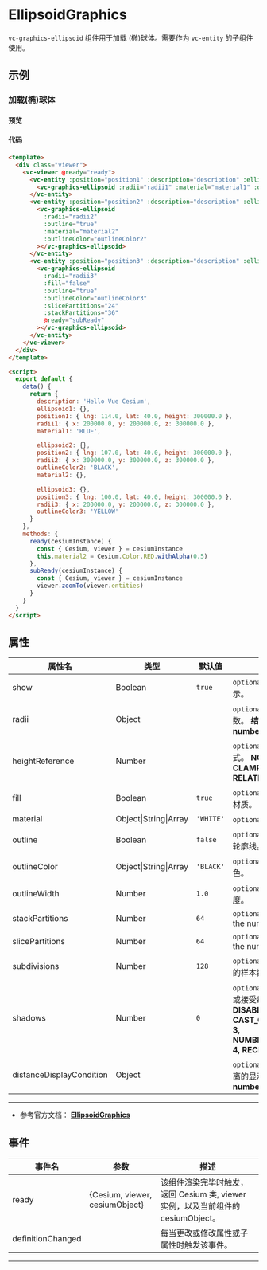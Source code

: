 # EllipsoidGraphics

`vc-graphics-ellipsoid` 组件用于加载 (椭)球体。需要作为 `vc-entity` 的子组件使用。

## 示例

### 加载(椭)球体

#### 预览

<doc-preview>
  <template>
    <div class="viewer">
      <vc-viewer @ready="ready">
        <vc-entity :position="position1" :description="description" :ellipsoid.sync="ellipsoid1">
          <vc-graphics-ellipsoid :radii="radii1" :material="material1" :outline="true"></vc-graphics-ellipsoid>
        </vc-entity>
        <vc-entity :position="position2" :description="description" :ellipsoid.sync="ellipsoid2">
          <vc-graphics-ellipsoid :radii="radii2" :outline="true" :material="material2" :outlineColor="outlineColor2"></vc-graphics-ellipsoid>
        </vc-entity>
        <vc-entity :position="position3" :description="description" :ellipsoid.sync="ellipsoid3">
          <vc-graphics-ellipsoid
            :radii="radii3"
            :fill="false"
            :outline="true"
            :outlineColor="outlineColor3"
            :slicePartitions="24"
            :stackPartitions="36"
            @ready="subReady"
          ></vc-graphics-ellipsoid>
        </vc-entity>
      </vc-viewer>
    </div>
  </template>

  <script>
    export default {
      data () {
        return {
          description: 'Hello Vue Cesium',
          ellipsoid1: {},
          position1: { lng: 114.0, lat: 40.0, height: 300000.0 },
          radii1: { x: 200000.0, y: 200000.0, z: 300000.0 },
          material1: 'BLUE',

          ellipsoid2: {},
          position2: { lng: 107.0, lat: 40.0, height: 300000.0 },
          radii2: { x: 300000.0, y: 300000.0, z: 300000.0 },
          outlineColor2: 'BLACK',
          material2: {},

          ellipsoid3: {},
          position3: { lng: 100.0, lat: 40.0, height: 300000.0 },
          radii3: { x: 200000.0, y: 200000.0, z: 300000.0 },
          outlineColor3: 'YELLOW'
        }
      },
      methods: {
        ready (cesiumInstance) {
          const {Cesium, viewer} = cesiumInstance
          this.material2 = Cesium.Color.RED.withAlpha(0.5)
        },
        subReady (cesiumInstance) {
          const {Cesium, viewer} = cesiumInstance
          viewer.zoomTo(viewer.entities)
        }
      }
    }
  </script>
</doc-preview>

#### 代码

```html
<template>
  <div class="viewer">
    <vc-viewer @ready="ready">
      <vc-entity :position="position1" :description="description" :ellipsoid.sync="ellipsoid1">
        <vc-graphics-ellipsoid :radii="radii1" :material="material1" :outline="true"></vc-graphics-ellipsoid>
      </vc-entity>
      <vc-entity :position="position2" :description="description" :ellipsoid.sync="ellipsoid2">
        <vc-graphics-ellipsoid
          :radii="radii2"
          :outline="true"
          :material="material2"
          :outlineColor="outlineColor2"
        ></vc-graphics-ellipsoid>
      </vc-entity>
      <vc-entity :position="position3" :description="description" :ellipsoid.sync="ellipsoid3">
        <vc-graphics-ellipsoid
          :radii="radii3"
          :fill="false"
          :outline="true"
          :outlineColor="outlineColor3"
          :slicePartitions="24"
          :stackPartitions="36"
          @ready="subReady"
        ></vc-graphics-ellipsoid>
      </vc-entity>
    </vc-viewer>
  </div>
</template>

<script>
  export default {
    data() {
      return {
        description: 'Hello Vue Cesium',
        ellipsoid1: {},
        position1: { lng: 114.0, lat: 40.0, height: 300000.0 },
        radii1: { x: 200000.0, y: 200000.0, z: 300000.0 },
        material1: 'BLUE',

        ellipsoid2: {},
        position2: { lng: 107.0, lat: 40.0, height: 300000.0 },
        radii2: { x: 300000.0, y: 300000.0, z: 300000.0 },
        outlineColor2: 'BLACK',
        material2: {},

        ellipsoid3: {},
        position3: { lng: 100.0, lat: 40.0, height: 300000.0 },
        radii3: { x: 200000.0, y: 200000.0, z: 300000.0 },
        outlineColor3: 'YELLOW'
      }
    },
    methods: {
      ready(cesiumInstance) {
        const { Cesium, viewer } = cesiumInstance
        this.material2 = Cesium.Color.RED.withAlpha(0.5)
      },
      subReady(cesiumInstance) {
        const { Cesium, viewer } = cesiumInstance
        viewer.zoomTo(viewer.entities)
      }
    }
  }
</script>
```

## 属性

<!-- prettier-ignore -->
| 属性名 | 类型 | 默认值 | 描述 |
| ------------------------ | ------- | --------- | ------------------------------------------------------------- |
| show | Boolean | `true` | `optional` 指定 ellipsoid 是否显示。 |
| radii | Object | | `optional` 指定 ellipsoid 的半径参数。 **结构： { x: number, y: number, z: number }** |
| heightReference | Number | | `optional` 指定 ellipsoid 高度模式。 **NONE: 0, CLAMP_TO_GROUND: 1, RELATIVE_TO_GROUND: 2** |
| fill | Boolean | `true` | `optional` 指定 ellipsoid 是否填充材质。 |
| material | Object\|String\|Array | `'WHITE'` | `optional` 指定 ellipsoid 材质。 |
| outline | Boolean | `false` | `optional` 指定 ellipsoid 是否绘制轮廓线。 |
| outlineColor | Object\|String\|Array | `'BLACK'` | `optional` 指定 ellipsoid 轮廓线颜色。 |
| outlineWidth | Number | `1.0` | `optional` 指定 ellipsoid 轮廓线宽度。 |
| stackPartitions | Number | `64` | `optional` A Property specifying the number of stacks. |
| slicePartitions | Number | `64` | `optional` A Property specifying the number of radial slices. |
| subdivisions | Number | `128` | `optional` 指定 ellipsoid 每个轮环的样本数，确定曲率粒度。 |
| shadows | Number | `0` | `optional` 指定 ellipsoid 是否投射或接受每一个光源的阴影。 **DISABLED: 0, ENABLED: 1, CAST_ONLY: 2, RECEIVE_ONLY: 3, NUMBER_OF_SHADOW_MODES: 4, RECEIVE_ONLY: 3** |
| distanceDisplayCondition | Object | | `optional` 指定 ellipsoid 随相机距离的显示条件。 **结构：{ near: number, far: number }** |

---

- 参考官方文档： **[EllipsoidGraphics](https://cesium.com/docs/cesiumjs-ref-doc/EllipsoidGraphics.html)**

## 事件

| 事件名            | 参数                           | 描述                                                                             |
| ----------------- | ------------------------------ | -------------------------------------------------------------------------------- |
| ready             | {Cesium, viewer, cesiumObject} | 该组件渲染完毕时触发，返回 Cesium 类, viewer 实例，以及当前组件的 cesiumObject。 |
| definitionChanged |                                | 每当更改或修改属性或子属性时触发该事件。                                         |

---
